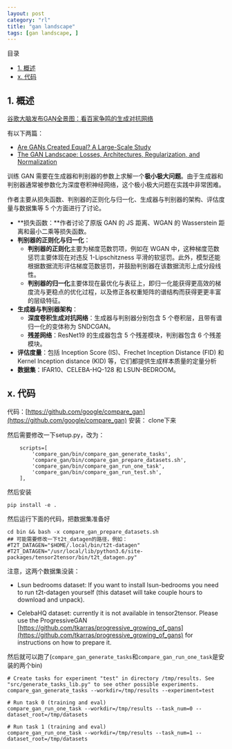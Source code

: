 ```yaml
---
layout: post
category: "rl"
title: "gan landscape"
tags: [gan landscape, ]
---
```


目录

<!-- TOC -->

- [1. 概述](#1-%E6%A6%82%E8%BF%B0)
- [x. 代码](#x-%E4%BB%A3%E7%A0%81)

<!-- /TOC -->


## 1. 概述

[谷歌大脑发布GAN全景图：看百家争鸣的生成对抗网络](https://mp.weixin.qq.com/s?__biz=MzA3MzI4MjgzMw==&mid=2650745273&idx=1&sn=b057305f7431423adebaa519dcd23547&chksm=871aedc7b06d64d1f66d78687a721b7360f0b11f20b44b00c7d92047f137e75be20d9ffb2009&mpshare=1&scene=1&srcid=0715c3IDUOvpvCyTHgZhMDMV&pass_ticket=qgYs5vOKlc87Cj4B5uTln9ELDfWQJnTqwJO%2B5ipNoI6K7VStQ9djW9PXdfzSwMD3#rd)

有以下两篇：

+ [Are GANs Created Equal? A Large-Scale Study](https://arxiv.org/abs/1711.10337)
+ [The GAN Landscape: Losses, Architectures, Regularization, and Normalization](https://arxiv.org/abs/1807.04720)


训练 GAN 需要在生成器和判别器的参数上求解一个**极小极大问题**。由于生成器和判别器通常被参数化为深度卷积神经网络，这个极小极大问题在实践中非常困难。

作者主要从损失函数、判别器的正则化与归一化、生成器与判别器的架构、评估度量与数据集等 5 个方面进行了讨论。

+ **损失函数：**作者讨论了原版 GAN 的 JS 距离、WGAN 的 Wasserstein 距离和最小二乘等损失函数。
+ **判别器的正则化与归一化**：
  + **判别器的正则化**主要为梯度范数罚项，例如在 WGAN 中，这种梯度范数惩罚主要体现在对违反 1-Lipschitzness 平滑的软惩罚。此外，模型还能根据数据流形评估梯度范数惩罚，并鼓励判别器在该数据流形上成分段线性。
  + **判别器的归一化**主要体现在最优化与表征上，即归一化能获得更高效的梯度流与更稳点的优化过程，以及修正各权重矩阵的谱结构而获得更更丰富的层级特征。
+ **生成器与判别器架构**：
  + **深度卷积生成对抗网络**：生成器与判别器分别包含 5 个卷积层，且带有谱归一化的变体称为 SNDCGAN。
  + **残差网络**：ResNet19 的生成器包含 5 个残差模块，判别器包含 6 个残差模块。
+ **评估度量**：包括 Inception Score (IS)、Frechet Inception Distance (FID) 和 Kernel Inception distance (KID) 等，它们都提供生成样本质量的定量分析
+ **数据集**：IFAR10、CELEBA-HQ-128 和 LSUN-BEDROOM。


## x. 代码

代码：[https://github.com/google/compare_gan](https://github.com/google/compare_gan)
安装： clone下来

然后需要修改一下setup.py，改为：

```shell
    scripts=[
        'compare_gan/bin/compare_gan_generate_tasks',
        'compare_gan/bin/compare_gan_prepare_datasets.sh',
        'compare_gan/bin/compare_gan_run_one_task',
        'compare_gan/bin/compare_gan_run_test.sh',
    ],
```

然后安装

```shell
pip install -e .
```

然后运行下面的代码，把数据集准备好

```shell
cd bin && bash -x compare_gan_prepare_datasets.sh
## 可能需要修改一下t2t_datagen的路径，例如：
#T2T_DATAGEN="$HOME/.local/bin/t2t-datagen"
#T2T_DATAGEN="/usr/local/lib/python3.6/site-packages/tensor2tensor/bin/t2t_datagen.py"
```

注意，这两个数据集没装：

+ Lsun bedrooms dataset: If you want to install lsun-bedrooms you need to run t2t-datagen yourself (this dataset will take couple hours to download and unpack).

+ CelebaHQ dataset: currently it is not available in tensor2tensor. Please use the ProgressiveGAN [https://github.com/tkarras/progressive_growing_of_gans](https://github.com/tkarras/progressive_growing_of_gans) for instructions on how to prepare it.

然后就可以跑了(```compare_gan_generate_tasks```和```compare_gan_run_one_task```是安装的两个bin)

```shell
# Create tasks for experiment "test" in directory /tmp/results. See "src/generate_tasks_lib.py" to see other possible experiments.
compare_gan_generate_tasks --workdir=/tmp/results --experiment=test

# Run task 0 (training and eval)
compare_gan_run_one_task --workdir=/tmp/results --task_num=0 --dataset_root=/tmp/datasets

# Run task 1 (training and eval)
compare_gan_run_one_task --workdir=/tmp/results --task_num=1 --dataset_root=/tmp/datasets
```
